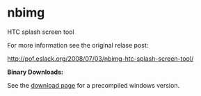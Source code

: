 nbimg
=====

HTC splash screen tool

For more information see the original relase post:

http://pof.eslack.org/2008/07/03/nbimg-htc-splash-screen-tool/

**Binary Downloads:**

See the [download page](https://github.com/poliva/nbimg/downloads) for a precompiled windows version.
